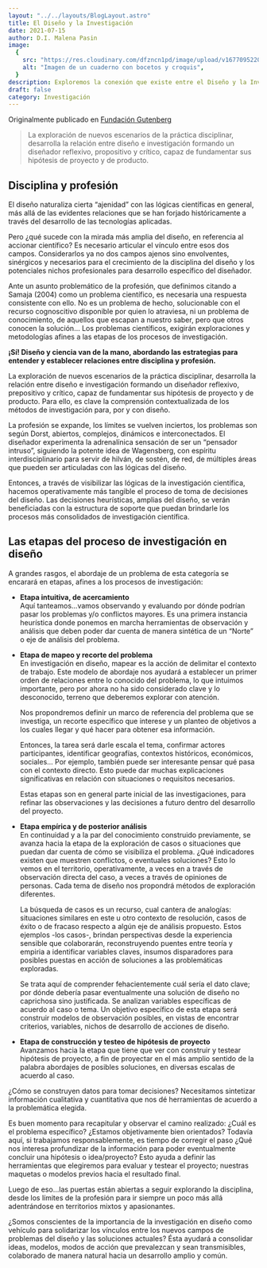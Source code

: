 ```yaml
---
layout: "../../layouts/BlogLayout.astro"
title: El Diseño y la Investigación
date: 2021-07-15
author: D.I. Malena Pasin
image:
  {
    src: "https://res.cloudinary.com/dfzncn1pd/image/upload/v1677095220/CEPRODIDE/Blog/image-3_aazygi.avif",
    alt: "Imagen de un cuaderno con bocetos y croquis",
  }
description: Exploremos la conexión que existe entre el Diseño y la Investigación
draft: false
category: Investigación
---
```


Originalmente publicado en [Fundación Gutenberg](https://fundaciongutenberg.edu.ar/contenidos/news04/el-diseno-y-la-investigacion.html)

> La exploración de nuevos escenarios de la práctica disciplinar, desarrolla la relación entre diseño e investigación formando un diseñador reflexivo, propositivo y crítico, capaz de fundamentar sus hipótesis de proyecto y de producto.

## Disciplina y profesión

El diseño naturaliza cierta “ajenidad” con las lógicas científicas en general, más allá de las evidentes relaciones que se han forjado históricamente a través del desarrollo de las tecnologías aplicadas.

Pero ¿qué sucede con la mirada más amplia del diseño, en referencia al accionar científico? Es necesario articular el vínculo entre esos dos campos. Considerarlos ya no dos campos ajenos sino envolventes, sinérgicos y necesarios para el crecimiento de la disciplina del diseño y los potenciales nichos profesionales para desarrollo específico del diseñador.

Ante un asunto problemático de la profesión, que definimos citando a Samaja (2004) como un problema científico, es necesaria una respuesta consistente con ello. No es un problema de hecho, solucionable con el recurso cognoscitivo disponible por quien lo atraviesa, ni un problema de conocimiento, de aquellos que escapan a nuestro saber, pero que otros conocen la solución… Los problemas científicos, exigirán exploraciones y metodologías afines a las etapas de los procesos de investigación.

**¡Sí! Diseño y ciencia van de la mano, abordando las estrategias para entender y establecer relaciones entre disciplina y profesión.**

La exploración de nuevos escenarios de la práctica disciplinar, desarrolla la relación entre diseño e investigación formando un diseñador reflexivo, prepositivo y crítico, capaz de fundamentar sus hipótesis de proyecto y de producto. Para ello, es clave la comprensión contextualizada de los métodos de investigación para, por y con diseño.

La profesión se expande, los límites se vuelven inciertos, los problemas son según Dorst, abiertos, complejos, dinámicos e interconectados. El diseñador experimenta la adrenalínica sensación de ser un “pensador intruso”, siguiendo la potente idea de Wagensberg, con espíritu interdisciplinario para servir de hilván, de sostén, de red, de múltiples áreas que pueden ser articuladas con las lógicas del diseño.

Entonces, a través de visibilizar las lógicas de la investigación científica, hacemos operativamente más tangible el proceso de toma de decisiones del diseño. Las decisiones heurísticas, amplias del diseño, se verán beneficiadas con la estructura de soporte que puedan brindarle los procesos más consolidados de investigación científica.

## Las etapas del proceso de investigación en diseño

A grandes rasgos, el abordaje de un problema de esta categoría se encarará en etapas, afines a los procesos de investigación:

- **Etapa intuitiva, de acercamiento**  
  Aquí tanteamos…vamos observando y evaluando por dónde podrían pasar los problemas y/o conflictos mayores. Es una primera instancia heurística donde ponemos en marcha herramientas de observación y análisis que deben poder dar cuenta de manera sintética de un “Norte” o eje de análisis del problema.

- **Etapa de mapeo y recorte del problema**  
   En investigación en diseño, mapear es la acción de delimitar el contexto de trabajo. Este modelo de abordaje nos ayudará a establecer un primer orden de relaciones entre lo conocido del problema, lo que intuimos importante, pero por ahora no ha sido considerado clave y lo desconocido, terreno que deberemos explorar con atención.

  Nos propondremos definir un marco de referencia del problema que se investiga, un recorte específico que interese y un planteo de objetivos a los cuales llegar y qué hacer para obtener esa información.

  Entonces, la tarea será darle escala el tema, confirmar actores participantes, identificar geografías, contextos históricos, económicos, sociales... Por ejemplo, también puede ser interesante pensar qué pasa con el contexto directo. Esto puede dar muchas explicaciones significativas en relación con situaciones o requisitos necesarios.

  Estas etapas son en general parte inicial de las investigaciones, para refinar las observaciones y las decisiones a futuro dentro del desarrollo del proyecto.

- **Etapa empírica y de posterior análisis**  
   En continuidad y a la par del conocimiento construido previamente, se avanza hacia la etapa de la exploración de casos o situaciones que puedan dar cuenta de cómo se visibiliza el problema. ¿Qué indicadores existen que muestren conflictos, o eventuales soluciones? Esto lo vemos en el territorio, operativamente, a veces en a través de observación directa del caso, a veces a través de opiniones de personas. Cada tema de diseño nos propondrá métodos de exploración diferentes.

  La búsqueda de casos es un recurso, cual cantera de analogías: situaciones similares en este u otro contexto de resolución, casos de éxito o de fracaso respecto a algún eje de análisis propuesto. Estos ejemplos -los casos-, brindan perspectivas desde la experiencia sensible que colaborarán, reconstruyendo puentes entre teoría y empiria a identificar variables claves, insumos disparadores para posibles puestas en acción de soluciones a las problemáticas exploradas.

  Se trata aquí de comprender fehacientemente cuál sería el dato clave; por dónde debería pasar eventualmente una solución de diseño no caprichosa sino justificada. Se analizan variables específicas de acuerdo al caso o tema. Un objetivo específico de esta etapa será construir modelos de observación posibles, en vistas de encontrar criterios, variables, nichos de desarrollo de acciones de diseño.

- **Etapa de construcción y testeo de hipótesis de proyecto**  
   Avanzamos hacia la etapa que tiene que ver con construir y testear hipótesis de proyecto, a fin de proyectar en el más amplio sentido de la palabra abordajes de posibles soluciones, en diversas escalas de acuerdo al caso.

¿Cómo se construyen datos para tomar decisiones? Necesitamos sintetizar información cualitativa y cuantitativa que nos dé herramientas de acuerdo a la problemática elegida.

Es buen momento para recapitular y observar el camino realizado: ¿Cuál es el problema específico? ¿Estamos objetivamente bien orientados? Todavía aquí, si trabajamos responsablemente, es tiempo de corregir el paso ¿Qué nos interesa profundizar de la información para poder eventualmente concluir una hipótesis o idea/proyecto? Esto ayuda a definir las herramientas que elegiremos para evaluar y testear el proyecto; nuestras maquetas o modelos previos hacia el resultado final.

Luego de eso…las puertas están abiertas a seguir explorando la disciplina, desde los límites de la profesión para ir siempre un poco más allá adentrándose en territorios mixtos y apasionantes.

¿Somos conscientes de la importancia de la investigación en diseño como vehículo para solidarizar los vínculos entre los nuevos campos de problemas del diseño y las soluciones actuales? Ésta ayudará a consolidar ideas, modelos, modos de acción que prevalezcan y sean transmisibles, colaborado de manera natural hacia un desarrollo amplio y común.
